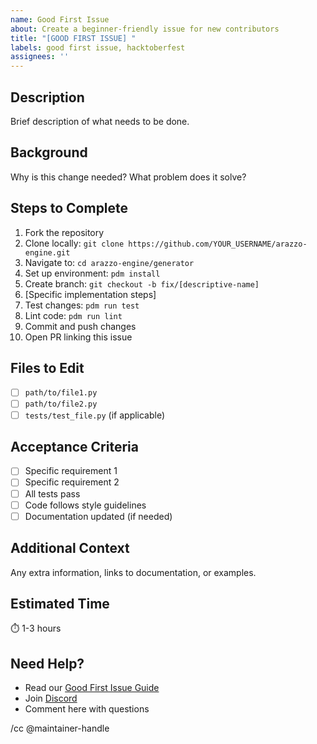 ```yaml
---
name: Good First Issue
about: Create a beginner-friendly issue for new contributors
title: "[GOOD FIRST ISSUE] "
labels: good first issue, hacktoberfest
assignees: ''
---
```


## Description
Brief description of what needs to be done.

## Background
Why is this change needed? What problem does it solve?

## Steps to Complete
1. Fork the repository
2. Clone locally: `git clone https://github.com/YOUR_USERNAME/arazzo-engine.git`
3. Navigate to: `cd arazzo-engine/generator`
4. Set up environment: `pdm install`
5. Create branch: `git checkout -b fix/[descriptive-name]`
6. [Specific implementation steps]
7. Test changes: `pdm run test`
8. Lint code: `pdm run lint`
9. Commit and push changes
10. Open PR linking this issue

## Files to Edit
- [ ] `path/to/file1.py`
- [ ] `path/to/file2.py`
- [ ] `tests/test_file.py` (if applicable)

## Acceptance Criteria
- [ ] Specific requirement 1
- [ ] Specific requirement 2
- [ ] All tests pass
- [ ] Code follows style guidelines
- [ ] Documentation updated (if needed)

## Additional Context
Any extra information, links to documentation, or examples.

## Estimated Time
⏱️ 1-3 hours

## Need Help?
- Read our [Good First Issue Guide](good_first_issue.md)
- Join [Discord](https://discord.gg/yrxmDZWMqB)
- Comment here with questions

/cc @maintainer-handle